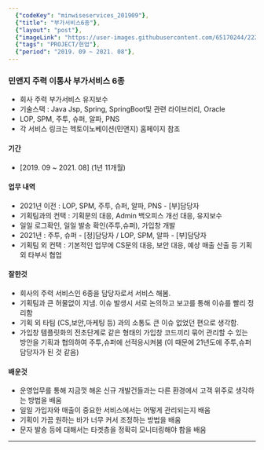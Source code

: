 ```yaml
---
  {"codeKey": "minwiseservices_201909"},
  {"title": "부가서비스6종"},
  {"layout": "post"},
  {"imageLink": "https://user-images.githubusercontent.com/65170244/222355228-eaad6405-554f-40ba-a45e-876a0f1f6c5d.png"},
  {"tags": "PROJECT/현업"},
  {"period": "2019. 09 ~ 2021. 08"},
---
```


### 민앤지 주력 이통사 부가서비스 6종

- 회사 주력 부가서비스 유지보수
- 기술스택 : Java Jsp, Spring, SpringBoot및 관련 라이브러리, Oracle
- LOP, SPM, 주투, 슈퍼, 알파, PNS
- 각 서비스 링크는 헥토이노베이션(민앤지) 홈페이지 참조

#### 기간

- [2019. 09 ~ 2021. 08] (1년 11개월)

#### 업무 내역

- 2021년 이전 : LOP, SPM, 주투, 슈퍼, 알파, PNS - [부]담당자
- 기획팀과의 컨택 : 기획문의 대응, Admin 백오피스 개선 대응, 유지보수
- 일일 로그확인, 일일 발송 확인(주투,슈퍼), 가입창 개발
- 2021년 : 주투, 슈퍼 - [정]담당자 / LOP, SPM, 알파 - [부]담당자
- 기획팀 외 컨택 : 기본적인 업무에 CS문의 대응, 보안 대응, 예상 매출 산출 등 기획 외 타부서 협업

#### 잘한것

- 회사의 주력 서비스인 6종을 담당자로서 서비스 해봄.
- 기획팀과 큰 허물없이 지냄. 이슈 발생시 서로 논의하고 보고를 통해 이슈를 빨리 정리함
- 기획 외 타팀 (CS,보안,마케팅 등) 과의 소통도 큰 이슈 없었던 편으로 생각함.
- 가입창 템플릿화의 전초단계로 같은 형태의 가입창 코드끼리 묶어 관리할 수 있는 방안을 기획과 협의하여 주투,슈퍼에 선적응시켜봄 (이 때문에 21년도에 주투,슈퍼 담당자가 된 것 같음)

#### 배운것

- 운영업무를 통해 지금껏 해온 신규 개발건들과는 다른 환경에서 고객 위주로 생각하는 방법을 배움
- 일일 가입자와 매출이 중요한 서비스에서는 어떻게 관리되는지 배움
- 기획이 가끔 원하는 바가 너무 커서 조정하는 방법을 배움
- 문자 발송 등에 대해서는 타겟층을 정확히 모니터링해야 함을 배움

---
